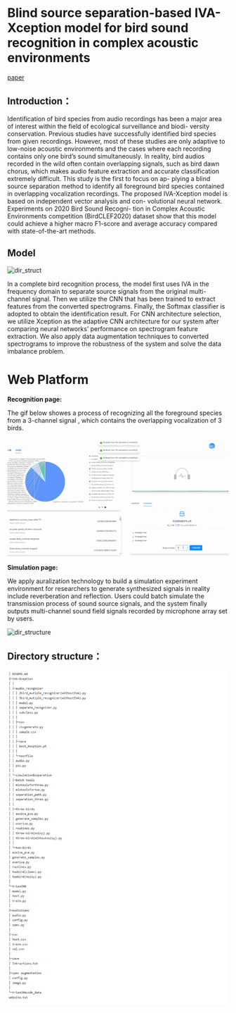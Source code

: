 #  Blind source separation-based IVA-Xception model for bird sound recognition in complex acoustic environments

[paper](https://ietresearch.onlinelibrary.wiley.com/doi/10.1049/ell2.12160)

## Introduction：

Identification of bird species from audio recordings has been a major
area of interest within the field of ecological surveillance and biodi-
versity conservation. Previous studies have successfully identified bird
species from given recordings. However, most of these studies are only
adaptive to low-noise acoustic environments and the cases where each
recording contains only one bird’s sound simultaneously. In reality, bird
audios recorded in the wild often contain overlapping signals, such as
bird dawn chorus, which makes audio feature extraction and accurate
classification extremely difficult. This study is the first to focus on ap-
plying a blind source separation method to identify all foreground bird
species contained in overlapping vocalization recordings. The proposed
IVA-Xception model is based on independent vector analysis and con-
volutional neural network. Experiments on 2020 Bird Sound Recogni-
tion in Complex Acoustic Environments competition (BirdCLEF2020)
dataset show that this model could achieve a higher macro F1-score and
average accuracy compared with state-of-the-art methods.



## Model

![dir_struct](https://github.com/dalision/IVA-Xception/blob/master/images/model.png )

In a complete bird recognition process, the model first uses IVA  in the frequency domain to separate source signals from the original multi-channel signal. Then we utilize the CNN that has been trained to extract features from the converted spectrograms. Finally, the Softmax classifier is adopted to obtain the identification result. For CNN architecture selection, we utilize Xception as the adaptive CNN architecture for our system after comparing neural networks’ performance on spectrogram feature extraction. We also apply data augmentation techniques to converted spectrograms to improve the robustness of the system and solve the data imbalance problem.



# Web Platform

**Recognition page:**

The gif  below showes a process of recognizing all the foreground species from a 3-channel signal , which contains the overlapping vocalization of 3 birds.  

![dir_structure](https://github.com/dalision/IVA-Xception/blob/master/images/recognize.gif )



**Simulation page:**

We apply auralization technology to build a simulation experiment environment for researchers to generate synthesized signals in reality include reverberation and reflection. Users could batch simulate the transmission process of sound source signals, and the system finally outputs multi-channel sound field signals recorded by microphone array set by users.

![dir_structure](https://github.com/dalision/IVA-Xception/blob/master/images/simulation_lab.gif )



## Directory structure：

![dir_structure](https://github.com/dalision/IVA-Xception/blob/master/images/dir_structure.png )
